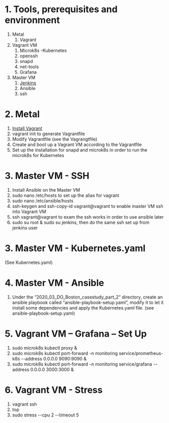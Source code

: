# 1. Tools, prerequisites and environment #

1. Metal
	1. Vagrant
2. Vagrant VM
	1. Microk8s -Kubernetes
	2. openssh
	3. snapd
	4. net-tools
	5. Grafana
3. Master VM
	1. [Jenkins](https://www.digitalocean.com/community/tutorials/how-to-install-jenkins-on-ubuntu-20-04)
	2. Ansible
	3. ssh 

# 2. Metal #
1. [Install Vagrant](https://learn.hashicorp.com/collections/vagrant/getting-started)
2. vagrant init to generate Vagrantfile
3. Modify Vagrantfile (see the Vagrangtfile) 
4. Create and boot up a Vagrant VM according to the Vagrantfile
5. Set up the installation for snapd and microk8s in order to run the microk8s for Kubernetes

# 3. Master VM - SSH #
1. Install Ansible on the Master VM
2. sudo nano /etc/hosts to set up the alias for vagrant
3. sudo nano /etc/ansible/hosts
4. ssh-keygen and ssh-copy-id vagrant@vagrant to enable master VM ssh into Vagrant VM
5. ssh vagrant@vagrant to exam the ssh works in order to use ansible later 
6. sudo su root & sudo su jenkins, then do the same ssh set up from jenkins user

# 3. Master VM - Kubernetes.yaml #
(See Kubernetes.yaml)

# 4. Master VM - Ansible #
1. Under the “2020_03_DO_Boston_casestudy_part_2” directory, create an ansible playbook called “ansible-playbook-setup.yaml”, modify it to let it install some dependencies and apply the Kubernetes.yaml file.
(see ansible-playbook-setup.yaml)

# 5. Vagrant VM – Grafana – Set Up #
1. sudo microk8s kubectl proxy & 
2. sudo microk8s kubectl port-forward -n monitoring service/prometheus-k8s --address 0.0.0.0 9090:9090 &
3. sudo microk8s kubectl port-forward -n monitoring service/grafana --address 0.0.0.0 3000:3000 &

# 6. Vagrant VM - Stress #
1. vagrant ssh
2. top
1. sudo stress --cpu 2 --timeout 5
